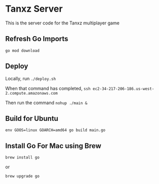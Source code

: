 # Tanxz Server
This is the server code for the Tanxz multiplayer game

## Refresh Go Imports

`go mod download`

## Deploy
Locally, run `./deploy.sh`

When that command has completed, `ssh ec2-34-217-206-186.us-west-2.compute.amazonaws.com`

Then run the command `nohup ./main &`

## Build for Ubuntu
```
env GOOS=linux GOARCH=amd64 go build main.go
```

## Install Go For Mac using Brew
```
brew install go
```
or
```
brew upgrade go
```
